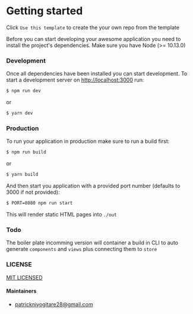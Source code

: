 # Getting started
Click `Use this template` to create the your own repo from the template

Before you can start developing your awesome application you need to install the project's dependencies. Make sure you have Node (>= 10.13.0)


### Development

Once all dependencies have been installed you can start development. To start a development server on [http://localhost:3000](http://localhost:3000) run:

```sh
$ npm run dev
```
or
```sh
$ yarn dev
```

### Production

To run your application in production make sure to run a build first:

```sh
$ npm run build
```
or
```sh
$ yarn build
```

And then start you application with a provided port number (defaults to 3000 if not provided):

```sh
$ PORT=8080 npm run start
```


This will render static HTML pages into `./out`

### Todo
 The boiler plate incomming version will container a build in CLI to auto generate `components` and `views` plus connecting them to `store`

### LICENSE
[MIT LICENSED](https://github.com/PatrickNiyogitare28/super-vite/blob/master/LICENSE)
#### Maintainers
- patrickniyogitare28@gmail.com

